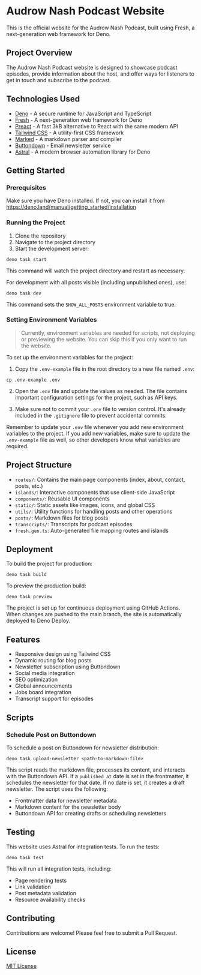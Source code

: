 # Audrow Nash Podcast Website

This is the official website for the Audrow Nash Podcast, built using Fresh, a
next-generation web framework for Deno.

## Project Overview

The Audrow Nash Podcast website is designed to showcase podcast episodes,
provide information about the host, and offer ways for listeners to get in touch
and subscribe to the podcast.

## Technologies Used

- [Deno](https://deno.land/) - A secure runtime for JavaScript and TypeScript
- [Fresh](https://fresh.deno.dev/) - A next-generation web framework for Deno
- [Preact](https://preactjs.com/) - A fast 3kB alternative to React with the
  same modern API
- [Tailwind CSS](https://tailwindcss.com/) - A utility-first CSS framework
- [Marked](https://marked.js.org/) - A markdown parser and compiler
- [Buttondown](https://buttondown.email/) - Email newsletter service
- [Astral](https://astral.sh/) - A modern browser automation library for Deno

## Getting Started

### Prerequisites

Make sure you have Deno installed. If not, you can install it from
https://deno.land/manual/getting_started/installation

### Running the Project

1. Clone the repository
2. Navigate to the project directory
3. Start the development server:

```
deno task start
```

This command will watch the project directory and restart as necessary.

For development with all posts visible (including unpublished ones), use:

```
deno task dev
```

This command sets the `SHOW_ALL_POSTS` environment variable to true.

### Setting Environment Variables

> Currently, environment variables are needed for scripts, not deploying or
> previewing the website. You can skip this if you only want to run the website.

To set up the environment variables for the project:

1. Copy the `.env-example` file in the root directory to a new file named
   `.env`:

```
cp .env-example .env
```

2. Open the `.env` file and update the values as needed. The file contains
   important configuration settings for the project, such as API keys.

3. Make sure not to commit your `.env` file to version control. It's already
   included in the `.gitignore` file to prevent accidental commits.

Remember to update your `.env` file whenever you add new environment variables
to the project. If you add new variables, make sure to update the `.env-example`
file as well, so other developers know what variables are required.

## Project Structure

- `routes/`: Contains the main page components (index, about, contact, posts,
  etc.)
- `islands/`: Interactive components that use client-side JavaScript
- `components/`: Reusable UI components
- `static/`: Static assets like images, icons, and global CSS
- `utils/`: Utility functions for handling posts and other operations
- `posts/`: Markdown files for blog posts
- `transcripts/`: Transcripts for podcast episodes
- `fresh.gen.ts`: Auto-generated file mapping routes and islands

## Deployment

To build the project for production:

```
deno task build
```

To preview the production build:

```
deno task preview
```

The project is set up for continuous deployment using GitHub Actions. When
changes are pushed to the main branch, the site is automatically deployed to
Deno Deploy.

## Features

- Responsive design using Tailwind CSS
- Dynamic routing for blog posts
- Newsletter subscription using Buttondown
- Social media integration
- SEO optimization
- Global announcements
- Jobs board integration
- Transcript support for episodes

## Scripts

### Schedule Post on Buttondown

To schedule a post on Buttondown for newsletter distribution:

```
deno task upload-newsletter <path-to-markdown-file>
```

This script reads the markdown file, processes its content, and interacts with
the Buttondown API. If a `published_at` date is set in the frontmatter, it
schedules the newsletter for that date. If no date is set, it creates a draft
newsletter. The script uses the following:

- Frontmatter data for newsletter metadata
- Markdown content for the newsletter body
- Buttondown API for creating drafts or scheduling newsletters

## Testing

This website uses Astral for integration tests. To run the tests:

```
deno task test
```

This will run all integration tests, including:
- Page rendering tests
- Link validation
- Post metadata validation
- Resource availability checks

## Contributing

Contributions are welcome! Please feel free to submit a Pull Request.

## License

[MIT License](LICENSE)
